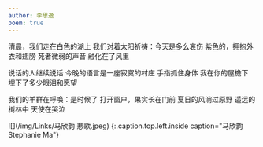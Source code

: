 ```yaml
---
author: 李思逸
poem: true
---
```


清晨，我们走在白色的湖上
我们对着太阳祈祷：今天是多么哀伤
紫色的，拥抱外衣和翅膀
死者微弱的声音
融化在了风里

说话的人继续说话
今晚的语言是一座寂寞的村庄
手指抓住身体
我在你的屋檐下
埋下了多少眼泪和愿望

我们的羊群在呼唤：是时候了
打开窗户，果实长在门前
夏日的风淌过原野
遥远的树林中
天使在哭泣

![](/img/Links/马欣韵 悲歌.jpeg) 
{:.caption.top.left.inside caption="马欣韵 Stephanie Ma"}
